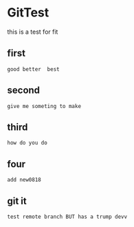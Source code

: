 # GitTest
this is a test for fit

##  first
    good better  best
##  second
    give me someting to make
##  third
    how do you do
## four
    add new0818
    
## git it
    test remote branch BUT has a trump devv
